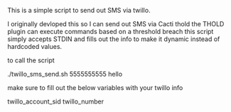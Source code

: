 This is a simple script to send out SMS via twillo.

I originally devloped this so I can send out SMS via Cacti thold
the THOLD plugin can execute commands based on a threshold breach this script
simply accepts STDIN and fills out the info to make it dynamic instead of hardcoded values.

to call the script 

./twillo_sms_send.sh 5555555555 hello


make sure to fill out the below variables with your twillo info

twillo_account_sid
twillo_number
